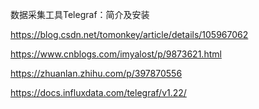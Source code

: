 数据采集工具Telegraf：简介及安装

https://blog.csdn.net/tomonkey/article/details/105967062

https://www.cnblogs.com/imyalost/p/9873621.html

https://zhuanlan.zhihu.com/p/397870556

https://docs.influxdata.com/telegraf/v1.22/
